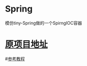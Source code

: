 # Spring
模仿tiny-Spring做的一个SpirngIOC容器
# [原项目地址](https://github.com/code4craft/tiny-spring)
#[参考教程](https://my.oschina.net/flashsword/blog/192551)
